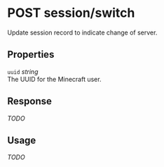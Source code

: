 # <span class="badge badge-light">POST</span> <span class="badge badge-light">session/switch</span>


Update session record to indicate change of server.

## Properties

`uuid` *string*  
The UUID for the Minecraft user.


## Response

*TODO*

## Usage

*TODO*

